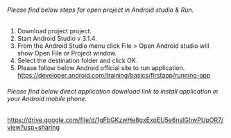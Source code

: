 ###### Please find below steps for open project in Android studio & Run.
1) Download project project.
2) Start Android Studio v 3.1.4.
3) From the Android Studio menu click File > Open 
	Android studio will show Open File or Project window.
4) Select the destination folder and click OK.
5) Please follow below Android official site to run application.
https://developer.android.com/training/basics/firstapp/running-app

###### Please find below direct application download link to install application in your Android mobile phone.
https://drive.google.com/file/d/1gFbGKzwHe8gxExoEU5e6nsIGhwPUpOR7/view?usp=sharing
